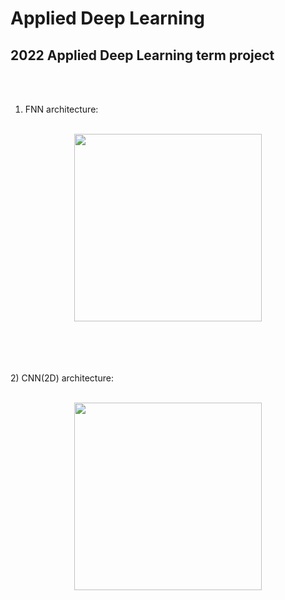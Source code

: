  # Applied Deep Learning

## 2022 Applied Deep Learning term project
<br></br>
1) FNN architecture:
<br></br>
<p align="center"><img src=https://github.com/zzioni/Applied_Deep_Learning/assets/106359887/88424837-fc15-4754-8eb2-ea80a2a86c5b"  width="300" style="margin:auto; display:block;"></p>
<br></br>
<br></br>
2) CNN(2D) architecture:
<br></br>
<p align="center"><img src="https://github.com/zzioni/Applied_Deep_Learning/assets/106359887/88424837-fc15-4754-8eb2-ea80a2a86c5b"  width="300" style="margin:auto; display:block;"></p>
